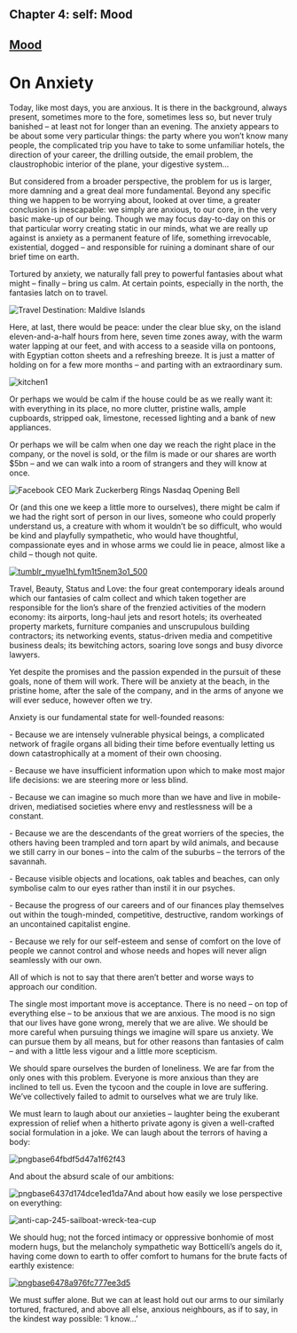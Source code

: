 Chapter  4: self: Mood
---------------------

[Mood](../category/self/mood/index.html)
----------------------------------------

On Anxiety
==========

Today, like most days, you are anxious. It is there in the background, always present, sometimes more to the fore, sometimes less so, but never truly banished – at least not for longer than an evening. The anxiety appears to be about some very particular things: the party where you won’t know many people, the complicated trip you have to take to some unfamiliar hotels, the direction of your career, the drilling outside, the email problem, the claustrophobic interior of the plane, your digestive system…

<span class="s1">But considered from a broader perspective, the problem for us is larger, more damning and a great deal more fundamental. Beyond any specific thing we happen to be worrying about, looked at over time, a greater conclusion is inescapable: we simply are anxious, to our core, in the very basic make-up of our being. Though we may focus day-to-day on this or that particular worry creating static in our minds, what we are really up against is anxiety as a permanent feature of life, something irrevocable, existential, dogged – and responsible for ruining a dominant share of our brief time on earth.</span>

<span class="s1">Tortured by anxiety, we naturally fall prey to powerful fantasies about what might – finally – bring us calm. At certain points, especially in the north, the fantasies latch on to travel.</span>

![Travel Destination: Maldive Islands](http://i1.wp.com/www.thebookoflife.org/wp-content/uploads/2014/09/162243357.jpg)

<span class="s1">Here, at last, there would be peace: under the clear blue sky, on the island eleven-and-a-half hours from here, seven time zones away, with the warm water lapping at our feet, and with access to a seaside villa on pontoons, with Egyptian cotton sheets and a refreshing breeze. It is just a matter of holding on for a few more months – and parting with an extraordinary sum.</span>

![kitchen1](http://i2.wp.com/www.thebookoflife.org/wp-content/uploads/2014/09/kitchen11.jpg)

<span class="s1">Or perhaps we would be calm if the house could be as we really want it: with everything in its place, no more clutter, pristine walls, ample cupboards, stripped oak, limestone, recessed lighting and a bank of new appliances.</span>

Or perhaps we will be calm when one day we reach the right place in the company, or the novel is sold, or the film is made or our shares are worth $5bn – and we can walk into a room of strangers and they will know at once.

![Facebook CEO Mark Zuckerberg Rings Nasdaq Opening Bell](http://i2.wp.com/www.thebookoflife.org/wp-content/uploads/2014/09/144728761.jpg)

<span class="s1">Or (and this one we keep a little more to ourselves), there might be calm if we had the right sort of person in our lives, someone who could properly understand us, a creature with whom it wouldn’t be so difficult, who would be kind and playfully sympathetic, who would have thoughtful, compassionate eyes and in whose arms we could lie in peace, almost like a child – though not quite.</span>

[![tumblr\_myue1hLfym1t5nem3o1\_500](http://i0.wp.com/www.thebookoflife.org/wp-content/uploads/2014/09/tumblr_myue1hLfym1t5nem3o1_500.jpg?resize=635%2C580)](http://i1.wp.com/www.thebookoflife.org/wp-content/uploads/2014/09/tumblr_myue1hLfym1t5nem3o1_500.jpg)

<span class="s1">Travel, Beauty, Status and Love: the four great contemporary ideals around which our fantasies of calm collect and which taken together are responsible for the lion’s share of the frenzied activities of the modern economy: its airports, long-haul jets and resort hotels; its overheated property markets, furniture companies and unscrupulous building contractors; its networking events, status-driven media and competitive business deals; its bewitching actors, soaring love songs and busy divorce lawyers.</span>

<span class="s1">Yet despite the promises and the passion expended in the pursuit of these goals, none of them will work. There will be anxiety at the beach, in the pristine home, after the sale of the company, and in the arms of anyone we will ever seduce, however often we try.</span>

<span class="s1">Anxiety is our fundamental state for well-founded reasons:</span>

<span class="s1">- Because we are intensely vulnerable physical beings, a complicated network of fragile organs all biding their time before eventually letting us down catastrophically at a moment of their own choosing.</span>

<span class="s1">- Because we have insufficient information upon which to make most major life decisions: we are steering more or less blind.</span>

<span class="s1">- Because we can imagine so much more than we have and live in mobile-driven, mediatised societies where envy and restlessness will be a constant.</span>

<span class="s1">- Because we are the descendants of the great worriers of the species, the others having been trampled and torn apart by wild animals, and because we still carry in our bones – into the calm of the suburbs – the terrors of the savannah.</span>

<span class="s1">- Because visible objects and locations, oak tables and beaches, can only symbolise calm to our eyes rather than instil it in our psyches.</span>

<span class="s1">- Because the progress of our careers and of our finances play themselves out within the tough-minded, competitive, destructive, random workings of an uncontained capitalist engine.</span>

<span class="s1">- Because we rely for our self-esteem and sense of comfort on the love of people we cannot control and whose needs and hopes will never align seamlessly with our own.</span>

<span class="s1">All of which is not to say that there aren’t better and worse ways to approach our condition.</span>

<span class="s1">The single most important move is acceptance. There is no need – on top of everything else – to be anxious that we are anxious. The mood is no sign that our lives have gone wrong, merely that we are alive. We should be more careful when pursuing things we imagine will spare us anxiety. We can pursue them by all means, but for other reasons than fantasies of calm – and with a little less vigour and a little more scepticism.</span>

<span class="s1">We should spare ourselves the burden of loneliness. We are far from the only ones with this problem. Everyone is more anxious than they are inclined to tell us. Even the tycoon and the couple in love are suffering. We’ve collectively failed to admit to ourselves what we are truly like.</span>

<span class="s1">We must learn to laugh about our anxieties – laughter being the exuberant expression of relief when a hitherto private agony is given a well-crafted social formulation in a joke. We can laugh about the terrors of having a body:</span>

![pngbase64fbdf5d47a1f62f43](http://i2.wp.com/www.thebookoflife.org/wp-content/uploads/2014/09/pngbase64fbdf5d47a1f62f43.png)

<span class="s1">And about the absurd scale of our ambitions:</span>

![pngbase6437d174dce1ed1da7](http://i0.wp.com/www.thebookoflife.org/wp-content/uploads/2014/09/pngbase6437d174dce1ed1da7.png)And about how easily we lose perspective on everything:

![anti-cap-245-sailboat-wreck-tea-cup](http://i0.wp.com/www.thebookoflife.org/wp-content/uploads/2014/09/anti-cap-245-sailboat-wreck-tea-cup.jpg)

<span class="s1">We should hug; not the forced intimacy or oppressive bonhomie of most modern hugs, but the melancholy sympathetic way Botticelli’s angels do it, having come down to earth to offer comfort to humans for the brute facts of earthly existence:</span>

[![pngbase6478a976fc777ee3d5](http://i0.wp.com/www.thebookoflife.org/wp-content/uploads/2014/09/pngbase6478a976fc777ee3d5.png?resize=635%2C528)](http://i2.wp.com/www.thebookoflife.org/wp-content/uploads/2014/09/pngbase6478a976fc777ee3d5.png)

<span class="s1">We must suffer alone. But we can at least hold out our arms to our similarly tortured, fractured, and above all else, anxious neighbours, as if to say, in the kindest way possible: ‘I know…’</span>

